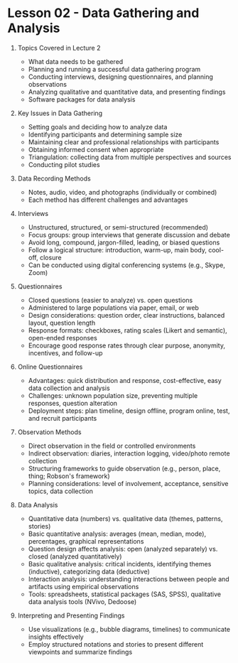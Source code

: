 # Lesson 02 - Data Gathering and Analysis

1. Topics Covered in Lecture 2
   - What data needs to be gathered
   - Planning and running a successful data gathering program
   - Conducting interviews, designing questionnaires, and planning observations
   - Analyzing qualitative and quantitative data, and presenting findings
   - Software packages for data analysis

2. Key Issues in Data Gathering
   - Setting goals and deciding how to analyze data
   - Identifying participants and determining sample size
   - Maintaining clear and professional relationships with participants
   - Obtaining informed consent when appropriate
   - Triangulation: collecting data from multiple perspectives and sources
   - Conducting pilot studies

3. Data Recording Methods
   - Notes, audio, video, and photographs (individually or combined)
   - Each method has different challenges and advantages

4. Interviews
   - Unstructured, structured, or semi-structured (recommended)
   - Focus groups: group interviews that generate discussion and debate
   - Avoid long, compound, jargon-filled, leading, or biased questions
   - Follow a logical structure: introduction, warm-up, main body, cool-off, closure
   - Can be conducted using digital conferencing systems (e.g., Skype, Zoom)

5. Questionnaires
   - Closed questions (easier to analyze) vs. open questions
   - Administered to large populations via paper, email, or web
   - Design considerations: question order, clear instructions, balanced layout, question length
   - Response formats: checkboxes, rating scales (Likert and semantic), open-ended responses
   - Encourage good response rates through clear purpose, anonymity, incentives, and follow-up

6. Online Questionnaires
   - Advantages: quick distribution and response, cost-effective, easy data collection and analysis
   - Challenges: unknown population size, preventing multiple responses, question alteration
   - Deployment steps: plan timeline, design offline, program online, test, and recruit participants

7. Observation Methods
   - Direct observation in the field or controlled environments
   - Indirect observation: diaries, interaction logging, video/photo remote collection
   - Structuring frameworks to guide observation (e.g., person, place, thing; Robson's framework)
   - Planning considerations: level of involvement, acceptance, sensitive topics, data collection

8. Data Analysis
   - Quantitative data (numbers) vs. qualitative data (themes, patterns, stories)
   - Basic quantitative analysis: averages (mean, median, mode), percentages, graphical representations
   - Question design affects analysis: open (analyzed separately) vs. closed (analyzed quantitatively)
   - Basic qualitative analysis: critical incidents, identifying themes (inductive), categorizing data (deductive)
   - Interaction analysis: understanding interactions between people and artifacts using empirical observations
   - Tools: spreadsheets, statistical packages (SAS, SPSS), qualitative data analysis tools (NVivo, Dedoose)

9. Interpreting and Presenting Findings
   - Use visualizations (e.g., bubble diagrams, timelines) to communicate insights effectively
   - Employ structured notations and stories to present different viewpoints and summarize findings

